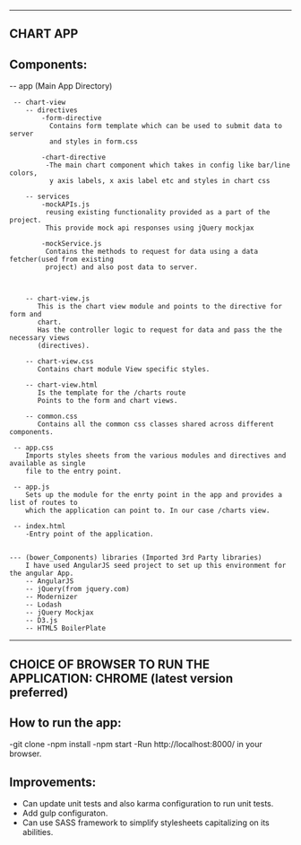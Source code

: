 -------------------------------
CHART APP
-------------------------------

Components:
--------------------------------

-- app (Main App Directory)

     -- chart-view
        -- directives
            -form-directive
              Contains form template which can be used to submit data to server
              and styles in form.css

            -chart-directive
             -The main chart component which takes in config like bar/line colors,
              y axis labels, x axis label etc and styles in chart css

        -- services
            -mockAPIs.js
             reusing existing functionality provided as a part of the project.
             This provide mock api responses using jQuery mockjax

            -mockService.js
             Contains the methods to request for data using a data fetcher(used from existing
             project) and also post data to server.



        -- chart-view.js
           This is the chart view module and points to the directive for form and
           chart.
           Has the controller logic to request for data and pass the the necessary views
           (directives).

        -- chart-view.css
           Contains chart module View specific styles.

        -- chart-view.html
           Is the template for the /charts route
           Points to the form and chart views.

        -- common.css
           Contains all the common css classes shared across different components.

     -- app.css
        Imports styles sheets from the various modules and directives and available as single
        file to the entry point.

     -- app.js
        Sets up the module for the enrty point in the app and provides a list of routes to
        which the application can point to. In our case /charts view.

     -- index.html
        -Entry point of the application.


    --- (bower_Components) libraries (Imported 3rd Party libraries)
        I have used AngularJS seed project to set up this environment for the angular App.
        -- AngularJS
        -- jQuery(from jquery.com)
        -- Modernizer
        -- Lodash
        -- jQuery Mockjax
        -- D3.js
        -- HTML5 BoilerPlate


---------------------------------------------------------------------------------------
CHOICE OF BROWSER TO RUN THE APPLICATION: CHROME (latest version preferred)
---------------------------------------------------------------------------------------



How to run the app:
------------------

-git clone
-npm install
-npm start
-Run http://localhost:8000/ in your browser.



Improvements:
-------------
- Can update unit tests and also karma configuration to run unit tests.
- Add gulp configuraton.
- Can use SASS framework to simplify stylesheets capitalizing on its abilities.









